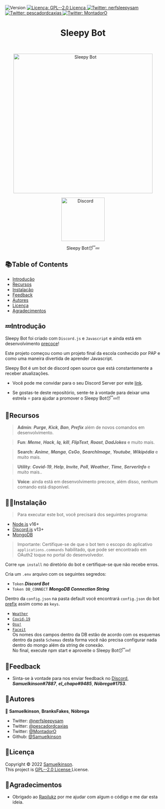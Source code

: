 <p>
  <img alt="Version" src="https://img.shields.io/badge/version-1.0.0-blue.svg?cacheSeconds=2592000" />
  <a href="https://chooseaLicença.com/Licenças/gpl-2.0/" target="_blank">
    <img alt="Licença: GPL--2.0 Licença " src="https://img.shields.io/badge/Licença-GPL--2.0 Licença -yellow.svg" />
  </a>
  <a href="https://twitter.com/nerfsleepysam" target="_blank">
    <img alt="Twitter: nerfsleepysam" src="https://img.shields.io/twitter/follow/nerfsleepysam.svg?style=social" />
  </a>
  <a href="https://twitter.com/pescadordcaxias" target="_blank">
    <img alt="Twitter: pescadordcaxias" src="https://img.shields.io/twitter/follow/pescadordcaxias.svg?style=social" />
  </a>
  <a href="https://twitter.com/MontadorO" target="_blank">
    <img alt="Twitter: MontadorO" src="https://img.shields.io/twitter/follow/MontadorO.svg?style=social" />
  </a>
</p>

<h1 align="center"> Sleepy Bot </h1> <br>
<p align="center">
  <a href="https://discord.com/api/oauth2/authorize?client_id=863936621656932372&permissions=8&scope=bot">
    <img alt="Sleepy Bot" title="Sleepy Bot" src="https://i.pinimg.com/originals/57/f7/3c/57f73c7a5f8d65a6f2598b0f609df675.jpg" width="450">
  </a>
</p>

<p align="center">
  <a href="https://discord.com">
    <img alt="Discord" title="Discord Download" src="https://tm.ibxk.com.br/2021/05/14/14141728081248.jpg?ims=704x264" width="140">
  </a>
</p>
<p align="center">
  Sleepy Bot😴💤
</p>

## 📚Table of Contents

- [Introdução](#introdução)
- [Recursos](#recursos)
- [Instalação](#instalação)
- [Feedback](#feedback)
- [Autores](#autores)
- [Licença](#licença)
- [Agradecimentos ](#agradecimentos)


## 💤Introdução
Sleepy Bot foi criado com <code>Discord.js</code> e <code>Javascript</code> e ainda está em desenvolvimento [precoce](https://twitter.com/duxdessa)! 

Este projeto começou como um projeto final da escola conhecido por PAP e como uma maneira divertida de aprender Javascript. 

Sleepy Bot é um bot de discord open source que está constantemente a receber atualizações.

* Você pode me convidar para o seu Discord Server por este [link](https://discord.com/api/oauth2/authorize?client_id=863936621656932372&permissions=8&scope=bot).
 
* Se gostas-te deste repositório, sente-te à vontade para deixar uma estrela ⭐ para ajudar a promover o Sleepy Bot😴💤!! 

## 🎴Recursos

> <b>Admin</b>: <i><b>Purge</b></i>, <i><b>Kick</b></i>, <i><b>Ban</b></i>, <i><b>Prefix</b></i> além de novos comandos em desenvolvimento.

> <b>Fun</b>: <i><b>Meme</b></i>, <i><b>Hack</b></i>, <i><b>Iq</b></i>, <i><b>kill</b></i>, <i><b>FlipText</b></i>, <i><b>Roast</b></i>, <i><b>DadJokes</b></i> e muito mais.

> <b>Search</b>: <i><b>Anime</b></i>, <i><b>Manga</b></i>, <i><b>CsGo</b></i>, <i><b>SearchImage</b></i>, <i><b>Youtube</b></i>, <i><b>Wikipédia</b></i> e muito mais.

> <b>Utility</b>: <i><b>Covid-19</b></i>, <i><b>Help</b></i>, <i><b>Invite</b></i>, <i><b>Poll</b></i>, <i><b>Weather</b></i>, <i><b>Time</b></i>, <i><b>ServerInfo</b></i> e muito mais..

> <b>Voice</b>: ainda está em desenvolvimento precoce, além disso, nenhum comando está disponível.

## 👩‍💻Instalação

> Para executar este bot, você precisará dos seguintes programa: 

* [Node.js](https://nodejs.org/en/) v16+
* [Discord.js](https://discord.js.org/#/) v13+
* [MongoDB](https://www.mongodb.com)

>Importante: Certifique-se de que o bot tem o escopo do aplicativo <code>applications.commands</code> habilitado, que pode ser encontrado em OAuth2 toque no portal do desenvolvedor. 

Corre <code>npm install</code> no diretório do bot e certifique-se que não recebe erros. 

 Cria um <code>.env</code> arquivo com os seguintes segredos: 
 * <code>Token</code>  <i>**Discord Bot**</i>
 * <code>Token DB_CONNECT</code> <i>**MongoDB Connection String**</i>

Dentro da <code>config.json</code> na pasta default você encontrará <code>config.json</code> do bot [prefix](https://twitter.com/nerfsleepysam/status/1487151670245085184) assim como as <code>keys</code>.
* <code>[Weather](https://openweathermap.org/api)</code> 
* <code>[Covid-19](https://rapidapi.com/api-sports/api/covid-193)</code>
* <code>[Osu!](https://osu.ppy.sh/p/api)</code>
* <code>[Faceit](https://developers.faceit.com/docs/auth/api-keys)</code>
<br>Os nomes dos campos dentro da DB estão de acordo com os esquemas dentro da pasta <code>Schemas</code> desta forma você não precisa configurar nada dentro do mongo além da string de conexão. 
<br>No final, execute npm start e aproveite o Sleepy Bot😴💤! 

 
## 💬Feedback

* Sinta-se à vontade para nos enviar feedback no [Discord](https://discord.gg/C9rzzCpYzT), <i><b>Samuelkinson#7887</b></i>, <i><b>el_chapo#9485</b></i>, <i><b>Nóbrega#1753</b></i>.

## 👤Autores
👤 **Samuelkinson**, **BranksFakes**, **Nóbrega**

* Twitter: [@nerfsleepysam](https://twitter.com/nerfsleepysam)
* Twitter: [@pescadordcaxias](https://twitter.com/pescadordcaxias)
* Twitter: [@MontadorO](https://twitter.com/MontadorO)
* Github: [@Samuelkinson](https://github.com/Samuelkinson)

## 📝Licença

Copyright © 2022 [Samuelkinson](https://github.com/Samuelkinson).<br />
This project is [GPL--2.0 License ](https://chooseaLicença.com/Licenças/gpl-2.0/) License.

## 🤖Agradecimentos 

* Obrigado ao [Rapilukz](https://github.com/rapilukz/) por me ajudar com algum o código e me dar esta ideia.

